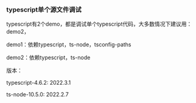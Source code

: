 ### typescript单个源文件调试

typescript有2个demo，都是调试单个typescript代码，大多数情况下建议用：demo2，



demo1：依赖typescript，ts-node，tsconfig-paths

demo2：依赖typescript，ts-node



版本：

typescript-4.6.2:  2022.3.1

ts-node-10.5.0: 2022.2.7



